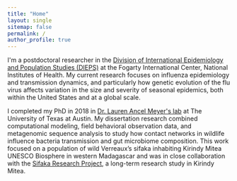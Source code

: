 ```yaml
---
title: "Home"
layout: single
sitemap: false
permalink: /
author_profile: true
---
```


I'm a postdoctoral researcher in the [Division of International Epidemiology and Population Studies (DIEPS)](https://www.fic.nih.gov/About/Staff/Pages/epidemiology-population.aspx) at the Fogarty International Center, National Institutes of Health. My current research focuses on influenza epidemiology and transmission dynamics, and particularly how genetic evolution of the flu virus affects variation in the size and severity of seasonal epidemics, both within the United States and at a global scale. 

I completed my PhD in 2018 in [Dr. Lauren Ancel Meyer's lab](http://www.bio.utexas.edu/research/meyers/) at The University of Texas at Austin. My dissertation research combined computational modeling, field behavioral observation data, and metagenomic sequence analysis to study how contact networks in wildlife influence bacteria transmission and gut microbiome composition. This work focused on a population of wild Verreaux’s sifaka inhabiting Kirindy Mitea UNESCO Biosphere in western Madagascar and was in close collaboration with the [Sifaka Research Project](http://labs.la.utexas.edu/ankoatsifaka/sifaka-research-project/), a long-term research study in Kirindy Mitea. 